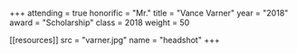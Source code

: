 +++
attending = true
honorific = "Mr."
title     = "Vance Varner"
year      = "2018"
award     = "Scholarship"
class     = 2018
weight    = 50

[[resources]]
  src  = "varner.jpg"
  name = "headshot"
+++
